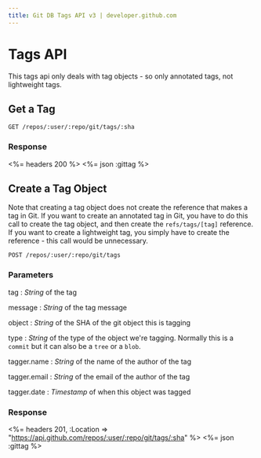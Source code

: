 ```yaml
---
title: Git DB Tags API v3 | developer.github.com
---
```


# Tags API

This tags api only deals with tag objects - so only annotated tags, not
lightweight tags.

## Get a Tag

    GET /repos/:user/:repo/git/tags/:sha

### Response

<%= headers 200 %>
<%= json :gittag %>

## Create a Tag Object

Note that creating a tag object does not create the reference that
makes a tag in Git.  If you want to create an annotated tag in Git,
you have to do this call to create the tag object, and then create
the `refs/tags/[tag]` reference.  If you want to create a lightweight
tag, you simply have to create the reference - this call would be 
unnecessary.

    POST /repos/:user/:repo/git/tags

### Parameters

tag
: _String_ of the tag

message
: _String_ of the tag message

object
: _String_ of the SHA of the git object this is tagging

type
: _String_ of the type of the object we're tagging. Normally this is a
`commit` but it can also be a `tree` or a `blob`.

tagger.name
: _String_ of the name of the author of the tag

tagger.email
: _String_ of the email of the author of the tag

tagger.date
: _Timestamp_ of when this object was tagged

### Response

<%= headers 201,
      :Location => "https://api.github.com/repos/:user/:repo/git/tags/:sha" %>
<%= json :gittag %>

